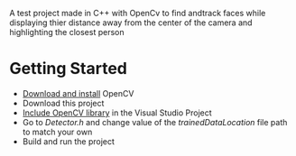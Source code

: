 A test project made in C++ with OpenCv to find andtrack faces while displaying thier distance away from the center of the camera and highlighting the closest person

# Getting Started

- [Download and install](https://docs.opencv.org/master/d3/d52/tutorial_windows_install.html) OpenCV
- Download this project
- [Include OpenCV library](https://docs.opencv.org/master/dd/d6e/tutorial_windows_visual_studio_opencv.html) in the Visual Studio Project 
- Go to *Detector.h* and change value of the *trainedDataLocation* file path to match your own
- Build and run the project